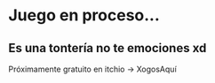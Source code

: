 # Juego en proceso...
## Es una tontería no te emociones xd
Próximamente gratuito en itchio -> XogosAquí
